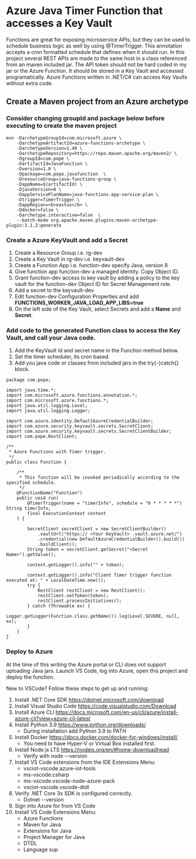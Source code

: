 # Azure Java Timer Function that accesses a Key Vault

Functions are great for exposing microservice APIs, but they can be used to schedule business logic as well by using @TimerTrigger. This annotation accepts a cron formatted schedule that defines when it should run. In this project  several REST APIs are made to the same host in a class referenced from an maven included jar. The API token should not be hard coded in my jar or the Azure Function. It should be stored in a Key Vault and accessed programatically. Azure Functions written in .NET/C# can access Key Vaults without extra code.

## Create a Maven project from an Azure archetype

### Consider changing groupId and package below  before executing to create the maven project

```
mvn -DarchetypeGroupId=com.microsoft.azure \
    -DarchetypeArtifactId=azure-functions-archetype \
    -DarchetypeVersion=1.40 \
    -DarchetypeRepository=https://repo.maven.apache.org/maven2/ \
    -DgroupId=com.pope \
    -DartifactId=JavaFunction \
    -Dversion=1.0 \
    -Dpackage=com.pope.javafunction  \
    -DresourceGroup=java-functions-group \
    -DappName=$(artifactId) \
    -DjavaVersion=8 \
    -DappServicePlanName=java-functions-app-service-plan \
    -Dtrigger=TimerTrigger \
    -DappRegion=<b>eastus</b> \
    -Ddocker=false \
    -Darchetype.interactive=false  \
    --batch-mode org.apache.maven.plugins:maven-archetype-plugin:3.1.2:generate

```

### Create a Azure KeyVault and add a Secret

1. Create a Resource Group i.e. rg-dev
2. Create a Key Vault in rg-dev i.e. keyvault-dev
3. Create a Function App i.e. function-dev specify Java, version 8
4. Give function app function-dev a managed identity. Copy Object ID.
5. Grant function-dev access to key vault by adding a policy to the key vault for the function-dev Object ID for Secret Management role.
6. Add a secret to the keyvault-dev
7. Edit function-dev Configuration Properties and add <b>FUNCTIONS_WORKER_JAVA_LOAD_APP_LIBS=true</b>
8. On the left side of the Key Vault, select Secrets and add a <b>Name</b> and <b>Secret</b>.

### Add code to the generated Function class to access the Key Vault, and call your Java code.

1. Add the KeyVault Id and secret name in the Function method below.
2. Set the timer scheduler, its cron based.
3. Add you java code or classes from included jars in the try{-}catch{} block.

```
package com.pope;

import java.time.*;
import com.microsoft.azure.functions.annotation.*;
import com.microsoft.azure.functions.*;
import java.util.logging.Level;
import java.util.logging.Logger;

import com.azure.identity.DefaultAzureCredentialBuilder;
import com.azure.security.keyvault.secrets.SecretClient;
import com.azure.security.keyvault.secrets.SecretClientBuilder;
import com.pope.RestClient;

/**
 * Azure Functions with Timer trigger.
 */
public class Function {

	/**
	 * This function will be invoked periodically according to the specified schedule.
	 */
	@FunctionName("Function")
	public void run(
		@TimerTrigger(name = "timerInfo", schedule = "0 * * * * *") String timerInfo,
		final ExecutionContext context
	) {

		SecretClient secretClient = new SecretClientBuilder()
			.vaultUrl("https:// <Your KeyVault> .vault.azure.net/")
			.credential(new DefaultAzureCredentialBuilder().build())
			.buildClient();
		String token = secretClient.getSecret("<Secret Name>").getValue();

		context.getLogger().info("" + token);

		context.getLogger().info("Client Timer trigger function executed at: " + LocalDateTime.now());
		try {
			RestClient restClient = new RestClient();
			restClient.setToken(token);
			restClient.processInitiatives();
		} catch (Throwable ex) {
			Logger.getLogger(Function.class.getName()).log(Level.SEVERE, null, ex);
		}
	}
}
```

### Deploy to Azure

At the time of this writing the Azure portal or CLI does not support uploading Java jars. Launch VS Code, log into Azure, open this project and deploy the function.

New to VSCode? Follow these steps to get up and running:

1. Install .NET Core SDK https://dotnet.microsoft.com/download
2. Install Visual Studio Code https://code.visualstudio.com/Download
3. Install Azure CLI https://docs.microsoft.com/en-us/cli/azure/install-azure-cli?view=azure-cli-latest
4. Install Python 3.9 https://www.python.org/downloads/
    * During installation add Python 3.9 to PATH
5. Install Docker https://docs.docker.com/docker-for-windows/install/
   * You need to have Hyper-V or Virtual Box installed first.
6. Install Node.js LTS https://nodejs.org/en/#home-downloadhead
   * Verify with node --version
7. Install VS Code extensions from the IDE Extensions Menu:
    * vsciot-vscode.azure-iot-tools
    * ms-vscode.csharp
    * ms-vscode.vscode-node-azure-pack
    * vsciot-vscode.vscode-dtdl
8. Verify .NET Core 3x SDK is configured correctly.
    * Dotnet --version
9. Sign into Azure for from VS Code
10. Install VS Code Extensions Menu:
    * Azure Functions
    * Maven for Java
    * Extensions for Java
    * Project Manager for Java
    * DTDL
    * Language sup